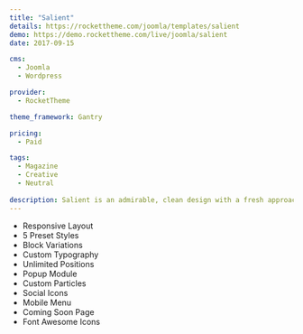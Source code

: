 ```yaml
---
title: "Salient"
details: https://rockettheme.com/joomla/templates/salient
demo: https://demo.rockettheme.com/live/joomla/salient
date: 2017-09-15

cms: 
  - Joomla
  - Wordpress

provider: 
  - RocketTheme

theme_framework: Gantry

pricing:
  - Paid

tags:
  - Magazine
  - Creative
  - Neutral
  
description: Salient is an admirable, clean design with a fresh approach for the ever-changing Web. Integrated with the modern Gantry 5 template framework, it is infinitely customizable, incredibly powerful, and remarkably simple. Download it today!
---
```


* Responsive Layout
* 5 Preset Styles
* Block Variations
* Custom Typography
* Unlimited Positions
* Popup Module
* Custom Particles
* Social Icons
* Mobile Menu
* Coming Soon Page
* Font Awesome Icons	
